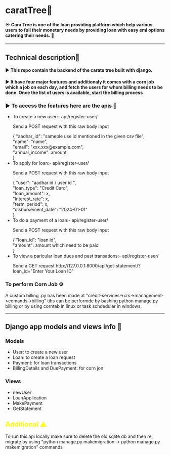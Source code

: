 # caratTree💎
<div>
  <h4>☀ Cara Tree is one of the loan providing platform which help various users to full their monetary needs by providing loan with easy emi options catering their needs. 💸</h4>
</div>
<hr/>
<div>
  <h2>Technical description🚀</h2>
  <h4>▶ This repo contain the backend of the carate tree built with django.</h4>
  <h4>▶ It have four major features and additionaly it comes with a corn job which a job on each day, and fetch the users for whom billing needs to be done. Once the       list of users is available, start the billing process</h4>

  <h3>▶ To access the features here are the apis 🚥</h3>
  <ul>    
    <li>To create a new user:- api/register-user/</li>
    <p>Send a POST request with this raw body input </p>
    {
    "aadhar_id": "sameple use id mentioned in the given csv file",<br/>
    "name": "name",<br/>
    "email": "xxx.xxx@example.com",<br/>
    "annual_income": amount <br/>
    }<br/>
    <li>To apply for loan:- api/register-user/</li>
    <p>Send a POST request with this raw body input </p>
    {
    "user": "aadhar id / user id ",<br/>
    "loan_type": "Credit Card",<br/>
    "loan_amount": x,<br/>
    "interest_rate": x,<br/>
    "term_period": x,<br/>
    "disbursement_date": "2024-01-01"<br/>
    }<br/>
    <li>To do a payment of a loan:- api/register-user/</li>
    <p>Send a POST request with this raw body input </p>
    {
    "loan_id": "loan id",<br/>
    "amount": amount which need to be paid<br/>
    }<br/>
    <li>To view a paricular loan dues and past transations:- api/register-user/</li>
    <p>Send a GET request http://127.0.0.1:8000/api/get-statement/?loan_id="Enter Your Loan ID" </p>
    </ul>
  <h3>To perform Corn Job ⚙</h3>
  <p>A custom billing .py has been made at "credit-services->crs->management->comands->billing" tihs can be performde by bashing python manage.py billing
    or by using corntab in linux or task schdedular in windows.</p>  
</div>
<hr/>
<div>
  <h2>Django app models and views info 📜</h2>
  <h3>Models</h3>
  <ul>
    <li>User: to create a new user</li>
    <li>Loan: to create a loan request</li>
    <li>Payment: for loan transactions</li>
    <li>BillingDetails and DuePayment: for corn jon</li>
  </ul>

  <h3>Views</h3>
  <ul>
    <li>newUser</li>
    <li>LoanApplication</li>
    <li>MakePayment</li>
    <li>GetStatement</li>
  </ul>  
</div>

<div>
<h2 style="color: yellow">Additional ⚠</h2>
<p>To run this api locally make sure to delete the old sqlite db and then re migrate by using "python manage.py makemigration -> python manage.py makemigration" commands</p>
</div>

